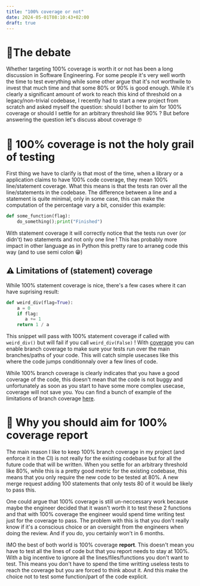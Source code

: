 ```yaml
---
title: "100% coverage or not"
date: 2024-05-01T08:10:43+02:00
draft: true
---
```


#  🧵The debate

Whether targeting 100% coverage is worth it or not has been a long discussion in Software Engineering.
For some people it's very well worth the time to test everything while some other argue that it's
not worthwile to invest that much time and that some 80% or 90% is good enough. While it's clearly
a significant amount of work to reach this kind of threshold on a legacy/non-trivial codebase, I recently
had to start a new project from scratch and asked myself the question: should I bother to aim for 100%
coverage or should I settle for an arbitrary threshold like 90% ? But before answering the question let's
discuss about coverage 🤓

# 📖 100% coverage is not the holy grail of testing

First thing we have to clarify is that most of the time, when a library or a application
claims to have 100% code coverage, they mean 100% line/statement coverage. What this means is that
the tests ran over all the line/statements in the codebase. The difference between a line and a statement 
is quite minimal, only in some case, this can make the computation of the percentage vary a bit, consider this example:

```python
def some_function(flag):
    do_something();print("Finished")
```

With statement coverage it will correctly notice that the tests run over (or didn't)
two statements and not only one line ! This has probably more impact in other language 
as in Python this pretty rare to arraneg code this way (and to use semi colon 😁)


## ⚠️ Limitations of (statement) coverage

While 100% statement coverage is nice, there's a few cases where it can have suprising result:

```python
def weird_div(flag=True):
    a = 0
    if flag:
       a += 1
    return 1 / a
```

This snippet will pass with 100% statement coverage if called with `weird_div()` but will fail if you call `weird_div(False)` !
With [coverage](https://coverage.readthedocs.io/en/7.5.0/) you can enable branch coverage to make sure your tests run over the main branches/paths of your code.
This will catch simple usecases like this where the code jumps conditionnaly over a few lines of code.


While 100% branch coverage is clearly indicates that you have a good coverage of the code, this doesn't mean
that the code is not buggy and unfortunately as soon as you start to have some more complex usecase, coverage will
not save you. You can find a bunch of example of the limitations of branch coverage [here](https://nedbatchelder.com/blog/200710/flaws_in_coverage_measurement.html).


# 💯 Why you should aim for 100% coverage report

The main reason I like to keep 100% branch coverage in my project (and enforce it in the CI) is not really for 
the existing codebase but for all the future code that will be written. When you settle for an arbitrary threshold 
like 80%, while this is a pretty good metric for the existing codebase, this means that you only require the new
code to be tested at 80%. A new merge request adding 100 statements that only tests 80 of it would be likely to pass this.

One could argue that 100% coverage is still un-neccessary work because maybe the engineer decided that it wasn't worth it 
to test these 2 functions and that with 100% coverage the engineer would spend time writing test just for the coverage to pass.
The problem with this is that you don't really know if it's a conscious choice or an oversight from the engineers when doing the review.
And if you do, you certainly won't in 6 months.

IMO the best of both world is 100% coverage **report**. This doesn't mean you have to test all the lines of code but that
you report needs to stay at 100%. With a big incentive to ignore all the lines/files/functions you don't
want to test. This means you don't have to spend the time writting useless tests to reach the coverage but you are forced
to think about it. And this make the choice not to test some function/part of the code explicit.



